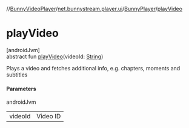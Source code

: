 //[BunnyVideoPlayer](../../../index.md)/[net.bunnystream.player.ui](../index.md)/[BunnyPlayer](index.md)/[playVideo](play-video.md)

# playVideo

[androidJvm]\
abstract fun [playVideo](play-video.md)(videoId: [String](https://kotlinlang.org/api/latest/jvm/stdlib/kotlin-stdlib/kotlin/-string/index.html))

Plays a video and fetches additional info, e.g. chapters, moments and subtitles

#### Parameters

androidJvm

| | |
|---|---|
| videoId | Video ID |

